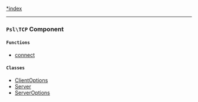 <!--
    This markdown file was generated using `docs/documenter.php`.

    Any edits to it will likely be lost.
-->

[*index](./../README.md)

---

### `Psl\TCP` Component

#### `Functions`

- [connect](./../../src/Psl/TCP/connect.php#L21)

#### `Classes`

- [ClientOptions](./../../src/Psl/TCP/ClientOptions.php#L14)
- [Server](./../../src/Psl/TCP/Server.php#L14)
- [ServerOptions](./../../src/Psl/TCP/ServerOptions.php#L15)


